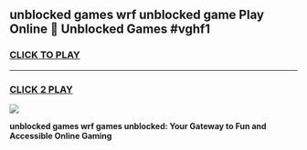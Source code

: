 
## unblocked games wrf unblocked game Play Online 👋 Unblocked Games #vghf1
<h3>
<a href="https://premium.freeplayer.one?title=unblocked_games_wrf&ref=21F">CLICK TO PLAY</a></h3>
<hr>

<h3>
<a href="https://premium.freeplayer.one?title=unblocked_games_wrf&ref=21F">CLICK 2 PLAY</a>
  
</h3>

<a href="https://premium.freeplayer.one?title=unblocked_games_wrf&ref=21F/"><img src="https://clearcache.store/games.png"></a>


**unblocked games wrf games unblocked: Your Gateway to Fun and Accessible Online Gaming**
